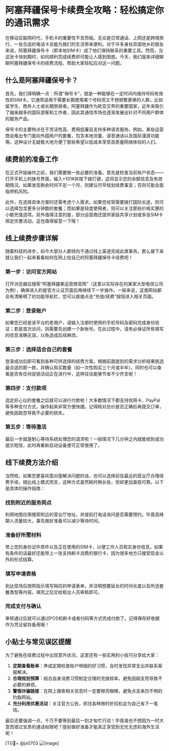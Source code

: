 # 阿塞拜疆保号卡续费全攻略：轻松搞定你的通讯需求

在移动互联网时代，手机卡的重要性不言而喻。无论是日常通话、上网还是跨境旅行，一张合适的电话卡总能为我们的生活带来便利。对于许多身处异国他乡的朋友来说，阿塞拜疆保号卡（即本地SIM卡）成了他们保持联系的重要工具。然而，当这张卡快到期时，如何顺利完成续费却可能让人感到困惑。今天，我们就来详细聊聊阿塞拜疆保号卡的续费流程，帮助大家轻松应对这一问题。

## 什么是阿塞拜疆保号卡？

首先，我们得明确一点：所谓“保号卡”，就是一种能够在一定时间内维持号码有效性的SIM卡。它通常适用于需要长期使用某个号码但又不想频繁更换的人群，比如留学生、商务人士或长期旅居者。阿塞拜疆作为欧亚交界的重要国家，近年来吸引了越来越多的国际游客和工作者，因此其通信市场也逐渐发展出针对不同用户群体的服务产品。

保号卡的主要特点在于灵活性高、费用低廉且支持多种语言服务。例如，某些运营商会推出专门面向外国用户的套餐，包含本地流量、语音通话以及国际漫游功能等。这种设计无疑极大地方便了那些希望以低成本享受高质量网络体验的人们。

## 续费前的准备工作

在正式开始操作之前，我们需要做一些必要的准备。首先是检查当前账户状态——打开手机上的拨号界面，输入*101#并按下拨打键，这将显示您的余额信息及有效期情况。如果发现剩余时间不足一个月，则建议尽早规划续费事宜；否则可能会面临停机风险。

此外，在选择具体方案时还需考虑个人需求。如果您经常需要拨打国际长途，则可以选择包含更多分钟数的套餐；而如果是轻度使用者，则可以关注那些价格实惠的小额充值选项。另外值得注意的是，部分运营商还提供家庭共享计划或多张SIM卡绑定优惠活动，这也值得留意一下哦！

## 线上续费步骤详解

随着科技的进步，如今大部分人都倾向于通过线上渠道完成此类事务。那么接下来就让我们一起来看看如何在网上给自己的阿塞拜疆保号卡续费吧！

### 第一步：访问官方网站

打开浏览器后搜索“阿塞拜疆某运营商官网”（这里以实际存在的某家大型电信公司为例），确保进入的是官方认证页面后再继续下一步操作。一般来说，这类网站都会有清晰明了的功能导航栏，您可以直接点击“充值/续费”按钮进入相关页面。

### 第二步：登录账户

如果您已经是该平台的老用户，请输入注册时使用的手机号码及密码完成身份验证；若是首次访问，则需要先创建一个新账号。在此过程中，请务必保证所有填写的信息准确无误，以免造成后续麻烦。

### 第三步：选择适合自己的套餐

登录成功后即可看到各种可供选择的续费方案。根据前面提到的需求分析结果挑选最合适的那一款，并确认购买数量（如一次性购买三个月或半年）。同时也可以查看是否有任何促销活动正在进行中，这样往往能够节省不少开支呢！

### 第四步：支付款项

选定好心仪的套餐之后就可以进行付款啦！大多数情况下都支持信用卡、PayPal等多种支付方式，操作起来非常方便快捷。记得核对总价是否正确后再提交订单，避免因疏忽导致不必要的损失。

### 第五步：等待激活

最后一步就是耐心等待系统处理您的请求啦！一般情况下几分钟之内就能收到成功提示短信，此时再重新启动设备便可正常使用了。

## 线下续费方法介绍

当然啦，如果您更喜欢面对面解决问题的话，也可以选择前往最近的营业厅办理续费手续。相比线上模式而言，这种方式虽然耗时稍长些，但却更加直观可靠。以下是具体的操作指南：

### 找到附近的服务网点

利用地图应用搜索附近的营业厅地址，并提前打电话询问是否需要预约。毕竟高峰期人流量较大，事先做好准备可以减少等待时间。

### 准备好所需材料

带上您的身份证件原件以及正在使用的SIM卡，以便工作人员核实身份信息。如果有条件的话最好还能带上一张支持刷卡消费的银行卡，因为很多地方只接受现金以外的形式结算。

### 填写申请表格

到达现场后按照指示填写相应的申请表单，并注明想要延长的时间长度以及所选套餐类型等内容。填完之后交给柜台人员审核即可。

### 完成支付与确认

审核通过后就可以通过POS机刷卡或者扫码等方式完成付款了。记得保存好收据作为凭证留存备用哦！

## 小贴士与常见误区提醒

为了避免在续费过程中出现意外状况，这里还有一些实用的小技巧分享给大家：

1. **定期查看账单**：养成定期检查账户明细的好习惯，及时发现异常支出并联系客服解决。
2. **合理规划预算**：结合自身消费习惯制定合理的充值频率，避免因超支而导致不必要的麻烦。
3. **警惕诈骗链接**：在网上搜索相关信息时一定要擦亮眼睛，避免点击来历不明的钓鱼网站。
4. **充分利用优惠活动**：关注官方公告，抓住各种限时折扣机会为自己省下一笔钱。

最后还要强调一点，千万不要等到最后一刻才匆忙行动！毕竟谁也不想因为一时大意而错过宝贵的通话权限吧？提前做好准备才能真正享受到无忧无虑的海外生活呢！

[TG💪+ @jx0703 ![Image](https://github.com/user-attachments/assets/dbca1d08-cadb-493c-b0ec-ad6f7a83f270)]